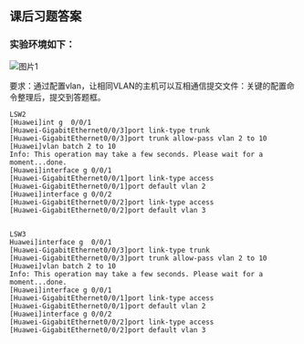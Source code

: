 ## 课后习题答案

### 实验环境如下：

![图片1](../../../../%E7%BD%91%E7%BB%9C%E8%AF%BE%E7%A8%8B/%E9%9F%A9%E5%AE%97%E4%BD%90-04/%E7%AC%AC%E5%85%AB%E7%AB%A0%20VLAN%E5%8F%8AVLAN%E9%97%B4%E8%B7%AF%E7%94%B1/3%E3%80%81VLAN%E5%9F%BA%E6%9C%AC%E9%85%8D%E7%BD%AE/images/%E5%9B%BE%E7%89%871.png)

 

要求：通过配置vlan，让相同VLAN的主机可以互相通信提交文件：关键的配置命令整理后，提交到答题框。

```shell
LSW2
[Huawei]int g  0/0/1
[Huawei-GigabitEthernet0/0/3]port link-type trunk 
[Huawei-GigabitEthernet0/0/3]port trunk allow-pass vlan 2 to 10
[Huawei]vlan batch 2 to 10
Info: This operation may take a few seconds. Please wait for a moment...done.
[Huawei]interface g 0/0/1
[Huawei-GigabitEthernet0/0/1]port link-type access
[Huawei-GigabitEthernet0/0/1]port default vlan 2
[Huawei]interface g 0/0/2 
[Huawei-GigabitEthernet0/0/2]port link-type access
[Huawei-GigabitEthernet0/0/2]port default vlan 3


LSW3
Huawei]interface g  0/0/1
[Huawei-GigabitEthernet0/0/3]port link-type trunk 
[Huawei-GigabitEthernet0/0/3]port trunk allow-pass vlan 2 to 10
[Huawei]vlan batch 2 to 10
Info: This operation may take a few seconds. Please wait for a moment...done.
[Huawei]interface g 0/0/1
[Huawei-GigabitEthernet0/0/1]port link-type access 
[Huawei-GigabitEthernet0/0/1]port default vlan 2
[Huawei]interface g 0/0/2
[Huawei-GigabitEthernet0/0/2]port link-type access 
[Huawei-GigabitEthernet0/0/2]port default vlan 3

```



